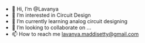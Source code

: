 - 👋 Hi, I’m @Lavanya
- 👀 I’m interested in Circuit Design
- 🌱 I’m currently learning analog circuit designing
- 💞️ I’m looking to collaborate on ...
- 📫 How to reach me lavanya.maddisetty@gmail.com

<!---
LavanyaMa/LavanyaMa is a ✨ special ✨ repository because its `README.md` (this file) appears on your GitHub profile.
You can click the Preview link to take a look at your changes.
--->
